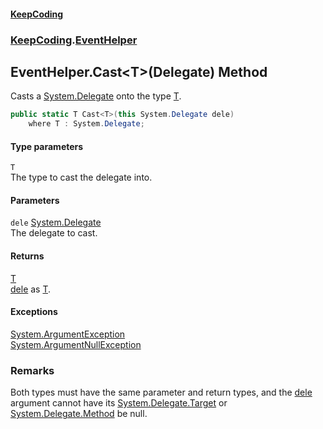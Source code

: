 #### [KeepCoding](index.md 'index')
### [KeepCoding](KeepCoding.md 'KeepCoding').[EventHelper](EventHelper.md 'KeepCoding.EventHelper')
## EventHelper.Cast&lt;T&gt;(Delegate) Method
Casts a [System.Delegate](https://docs.microsoft.com/en-us/dotnet/api/System.Delegate 'System.Delegate') onto the type [T](EventHelper_Cast_EpKETzuz_SNzFabXXkC75w.md#KeepCoding_EventHelper_Cast_T_(System_Delegate)_T 'KeepCoding.EventHelper.Cast&lt;T&gt;(System.Delegate).T').  
```csharp
public static T Cast<T>(this System.Delegate dele)
    where T : System.Delegate;
```
#### Type parameters
<a name='KeepCoding_EventHelper_Cast_T_(System_Delegate)_T'></a>
`T`  
The type to cast the delegate into.
  
#### Parameters
<a name='KeepCoding_EventHelper_Cast_T_(System_Delegate)_dele'></a>
`dele` [System.Delegate](https://docs.microsoft.com/en-us/dotnet/api/System.Delegate 'System.Delegate')  
The delegate to cast.
  
#### Returns
[T](EventHelper_Cast_EpKETzuz_SNzFabXXkC75w.md#KeepCoding_EventHelper_Cast_T_(System_Delegate)_T 'KeepCoding.EventHelper.Cast&lt;T&gt;(System.Delegate).T')  
[dele](EventHelper_Cast_EpKETzuz_SNzFabXXkC75w.md#KeepCoding_EventHelper_Cast_T_(System_Delegate)_dele 'KeepCoding.EventHelper.Cast&lt;T&gt;(System.Delegate).dele') as [T](EventHelper_Cast_EpKETzuz_SNzFabXXkC75w.md#KeepCoding_EventHelper_Cast_T_(System_Delegate)_T 'KeepCoding.EventHelper.Cast&lt;T&gt;(System.Delegate).T').
#### Exceptions
[System.ArgumentException](https://docs.microsoft.com/en-us/dotnet/api/System.ArgumentException 'System.ArgumentException')  
[System.ArgumentNullException](https://docs.microsoft.com/en-us/dotnet/api/System.ArgumentNullException 'System.ArgumentNullException')  
### Remarks
Both types must have the same parameter and return types, and the [dele](EventHelper_Cast_EpKETzuz_SNzFabXXkC75w.md#KeepCoding_EventHelper_Cast_T_(System_Delegate)_dele 'KeepCoding.EventHelper.Cast&lt;T&gt;(System.Delegate).dele') argument cannot have its [System.Delegate.Target](https://docs.microsoft.com/en-us/dotnet/api/System.Delegate.Target 'System.Delegate.Target') or [System.Delegate.Method](https://docs.microsoft.com/en-us/dotnet/api/System.Delegate.Method 'System.Delegate.Method') be null.  
